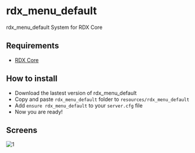 # rdx_menu_default

rdx_menu_default System for RDX Core

## Requirements
- [RDX Core](https://github.com/Redm-Extended-PT/rdx_core)

## How to install
* Download the lastest version of rdx_menu_default
* Copy and paste ```rdx_menu_default``` folder to ```resources/rdx_menu_default```
* Add ```ensure rdx_menu_default``` to your ```server.cfg``` file
* Now you are ready!

## Screens
![1](https://cdn.discordapp.com/attachments/686807996420063232/901411944542642186/unknown.png)
